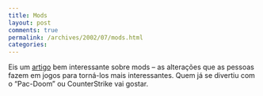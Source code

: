 ```yaml
---
title: Mods
layout: post
comments: true
permalink: /archives/2002/07/mods.html
categories:
---
```

Eis um <a href=http://www.popsci.com/popsci/computers/article/0,12543,281377,00.html >artigo</a> bem interessante sobre mods &#8211; as alterações que as pessoas fazem em jogos para torná-los mais interessantes. Quem já se divertiu com o &#8220;Pac-Doom&#8221; ou CounterStrike vai gostar.